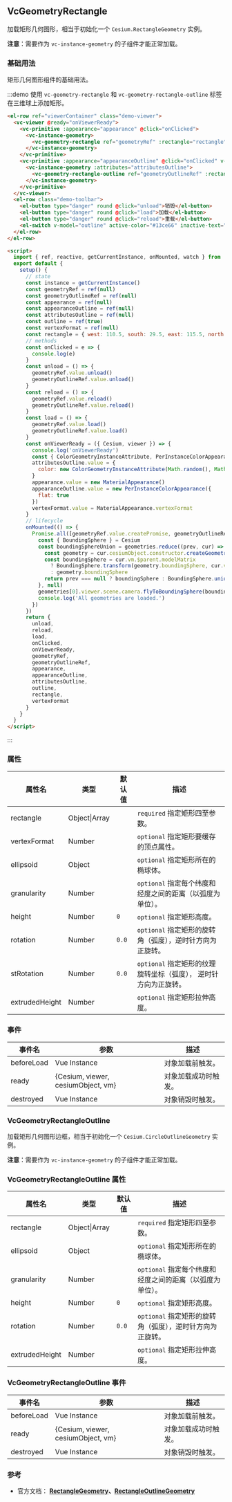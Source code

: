 ## VcGeometryRectangle

加载矩形几何图形，相当于初始化一个 `Cesium.RectangleGeometry` 实例。

**注意**：需要作为 `vc-instance-geometry` 的子组件才能正常加载。

### 基础用法

矩形几何图形组件的基础用法。

:::demo 使用 `vc-geometry-rectangle` 和 `vc-geometry-rectangle-outline` 标签在三维球上添加矩形。

```html
<el-row ref="viewerContainer" class="demo-viewer">
  <vc-viewer @ready="onViewerReady">
    <vc-primitive :appearance="appearance" @click="onClicked">
      <vc-instance-geometry>
        <vc-geometry-rectangle ref="geometryRef" :rectangle="rectangle" :vertexFormat="vertexFormat"></vc-geometry-rectangle>
      </vc-instance-geometry>
    </vc-primitive>
    <vc-primitive :appearance="appearanceOutline" @click="onClicked" v-if="outline">
      <vc-instance-geometry :attributes="attributesOutline">
        <vc-geometry-rectangle-outline ref="geometryOutlineRef" :rectangle="rectangle"></vc-geometry-rectangle-outline>
      </vc-instance-geometry>
    </vc-primitive>
  </vc-viewer>
  <el-row class="demo-toolbar">
    <el-button type="danger" round @click="unload">销毁</el-button>
    <el-button type="danger" round @click="load">加载</el-button>
    <el-button type="danger" round @click="reload">重载</el-button>
    <el-switch v-model="outline" active-color="#13ce66" inactive-text="边框"> </el-switch>
  </el-row>
</el-row>

<script>
  import { ref, reactive, getCurrentInstance, onMounted, watch } from 'vue'
  export default {
    setup() {
      // state
      const instance = getCurrentInstance()
      const geometryRef = ref(null)
      const geometryOutlineRef = ref(null)
      const appearance = ref(null)
      const appearanceOutline = ref(null)
      const attributesOutline = ref(null)
      const outline = ref(true)
      const vertexFormat = ref(null)
      const rectangle = { west: 110.5, south: 29.5, east: 115.5, north: 34.5 }
      // methods
      const onClicked = e => {
        console.log(e)
      }
      const unload = () => {
        geometryRef.value.unload()
        geometryOutlineRef.value.unload()
      }
      const reload = () => {
        geometryRef.value.reload()
        geometryOutlineRef.value.reload()
      }
      const load = () => {
        geometryRef.value.load()
        geometryOutlineRef.value.load()
      }
      const onViewerReady = ({ Cesium, viewer }) => {
        console.log('onViewerReady')
        const { ColorGeometryInstanceAttribute, PerInstanceColorAppearance, Cartesian3, MaterialAppearance } = Cesium
        attributesOutline.value = {
          color: new ColorGeometryInstanceAttribute(Math.random(), Math.random(), Math.random(), 0.8)
        }
        appearance.value = new MaterialAppearance()
        appearanceOutline.value = new PerInstanceColorAppearance({
          flat: true
        })
        vertexFormat.value = MaterialAppearance.vertexFormat
      }
      // lifecycle
      onMounted(() => {
        Promise.all([geometryRef.value.createPromise, geometryOutlineRef.value.createPromise]).then(geometries => {
          const { BoundingSphere } = Cesium
          const boundingSphereUnion = geometries.reduce((prev, cur) => {
            const geometry = cur.cesiumObject.constructor.createGeometry(cur.cesiumObject)
            const boundingSphere = cur.vm.$parent.modelMatrix
              ? BoundingSphere.transform(geometry.boundingSphere, cur.vm.$parent.modelMatrix)
              : geometry.boundingSphere
            return prev === null ? boundingSphere : BoundingSphere.union(prev, boundingSphere)
          }, null)
          geometries[0].viewer.scene.camera.flyToBoundingSphere(boundingSphereUnion)
          console.log('All geometries are loaded.')
        })
      })
      return {
        unload,
        reload,
        load,
        onClicked,
        onViewerReady,
        geometryRef,
        geometryOutlineRef,
        appearance,
        appearanceOutline,
        attributesOutline,
        outline,
        rectangle,
        vertexFormat
      }
    }
  }
</script>
```

:::

### 属性

| 属性名         | 类型          | 默认值 | 描述                                                             |
| -------------- | ------------- | ------ | ---------------------------------------------------------------- |
| rectangle      | Object\|Array |        | `required` 指定矩形四至参数。                                    |
| vertexFormat   | Number        |        | `optional` 指定矩形要缓存的顶点属性。                            |
| ellipsoid      | Object        |        | `optional` 指定矩形所在的椭球体。                                |
| granularity    | Number        |        | `optional` 指定每个纬度和经度之间的距离（以弧度为单位）。        |
| height         | Number        | `0`    | `optional` 指定矩形高度。                                        |
| rotation       | Number        | `0.0`  | `optional` 指定矩形的旋转角（弧度），逆时针方向为正旋转。        |
| stRotation     | Number        | `0.0`  | `optional` 指定矩形的纹理旋转坐标（弧度）， 逆时针方向为正旋转。 |
| extrudedHeight | Number        |        | `optional` 指定矩形拉伸高度。                                    |

### 事件

| 事件名     | 参数                               | 描述                 |
| ---------- | ---------------------------------- | -------------------- |
| beforeLoad | Vue Instance                       | 对象加载前触发。     |
| ready      | {Cesium, viewer, cesiumObject, vm} | 对象加载成功时触发。 |
| destroyed  | Vue Instance                       | 对象销毁时触发。     |

### VcGeometryRectangleOutline

加载矩形几何图形边框，相当于初始化一个 `Cesium.CircleOutlineGeometry` 实例。

**注意**：需要作为 `vc-instance-geometry` 的子组件才能正常加载。

### VcGeometryRectangleOutline 属性

| 属性名         | 类型          | 默认值 | 描述                                                      |
| -------------- | ------------- | ------ | --------------------------------------------------------- |
| rectangle      | Object\|Array |        | `required` 指定矩形四至参数。                             |
| ellipsoid      | Object        |        | `optional` 指定矩形所在的椭球体。                         |
| granularity    | Number        |        | `optional` 指定每个纬度和经度之间的距离（以弧度为单位）。 |
| height         | Number        | `0`    | `optional` 指定矩形高度。                                 |
| rotation       | Number        | `0.0`  | `optional` 指定矩形的旋转角（弧度），逆时针方向为正旋转。 |
| extrudedHeight | Number        |        | `optional` 指定矩形拉伸高度。                             |

### VcGeometryRectangleOutline 事件

| 事件名     | 参数                               | 描述                 |
| ---------- | ---------------------------------- | -------------------- |
| beforeLoad | Vue Instance                       | 对象加载前触发。     |
| ready      | {Cesium, viewer, cesiumObject, vm} | 对象加载成功时触发。 |
| destroyed  | Vue Instance                       | 对象销毁时触发。     |

### 参考

- 官方文档： **[RectangleGeometry](https://cesium.com/docs/cesiumjs-ref-doc/RectangleGeometry.html)、[RectangleOutlineGeometry](https://cesium.com/docs/cesiumjs-ref-doc/RectangleOutlineGeometry.html)**
